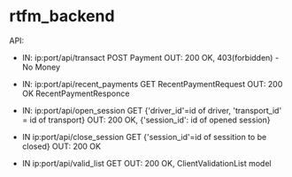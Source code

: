 # rtfm_backend

API:

* IN: ip:port/api/transact  POST Payment OUT: 200 OK, 403(forbidden) - No Money

* IN: ip:port/api/recent_payments GET RecentPaymentRequest OUT: 200 OK RecentPaymentResponce  

* IN: ip:port/api/open_session GET {'driver_id'=id of driver, 'transport_id' = id of transport} OUT: 200 OK, {'session_id': id of opened session}

* IN ip:port/api/close_session GET {'session_id'=id of sessition to be closed} OUT: 200 OK

* IN ip:port/api/valid_list GET OUT: 200 OK, ClientValidationList model 
